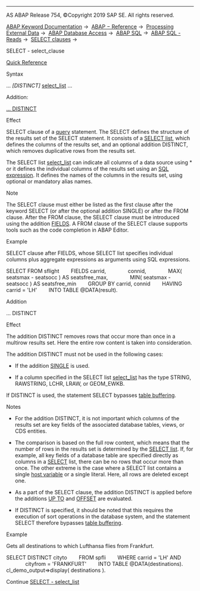   

* * *

AS ABAP Release 754, ©Copyright 2019 SAP SE. All rights reserved.

[ABAP Keyword Documentation](javascript:call_link\('abenabap.htm'\)) →  [ABAP − Reference](javascript:call_link\('abenabap_reference.htm'\)) →  [Processing External Data](javascript:call_link\('abenabap_language_external_data.htm'\)) →  [ABAP Database Access](javascript:call_link\('abenabap_sql.htm'\)) →  [ABAP SQL](javascript:call_link\('abenopensql.htm'\)) →  [ABAP SQL - Reads](javascript:call_link\('abenopen_sql_reading.htm'\)) →  [SELECT clauses](javascript:call_link\('abenselect_clauses.htm'\)) → 

SELECT - select\_clause

[Quick Reference](javascript:call_link\('abapselect_shortref.htm'\))

Syntax

... *\[*DISTINCT*\]* [select\_list](javascript:call_link\('abapselect_list.htm'\)) ...

Addition:

[... DISTINCT](#!ABAP_ONE_ADD@1@)

Effect

SELECT clause of a [query](javascript:call_link\('abenquery_glosry.htm'\) "Glossary Entry") statement. The SELECT defines the structure of the results set of the SELECT statement. It consists of a [SELECT list](javascript:call_link\('abapselect_list.htm'\)), which defines the columns of the results set, and an optional addition DISTINCT, which removes duplicative rows from the results set.

The SELECT list [select\_list](javascript:call_link\('abapselect_list.htm'\)) can indicate all columns of a data source using \* or it defines the individual columns of the results set using an [SQL expression](javascript:call_link\('abapsql_expr.htm'\)). It defines the names of the columns in the results set, using optional or mandatory alias names.

Note

The SELECT clause must either be listed as the first clause after the keyword SELECT (or after the optional addition SINGLE) or after the FROM clause. After the FROM clause, the SELECT clause must be introduced using the addition [FIELDS](javascript:call_link\('abapselect.htm'\)). A FROM clause of the SELECT clause supports tools such as the code completion in ABAP Editor.

Example

SELECT clause after FIELDS, whose SELECT list specifies individual columns plus aggregate expressions as arguments using SQL expressions.

SELECT FROM sflight
       FIELDS carrid,
              connid,
              MAX( seatsmax - seatsocc ) AS seatsfree\_max,
              MIN( seatsmax - seatsocc ) AS seatsfree\_min
       GROUP BY carrid, connid
       HAVING carrid = 'LH'
       INTO TABLE @DATA(result).

Addition

... DISTINCT

Effect

The addition DISTINCT removes rows that occur more than once in a multirow results set. Here the entire row content is taken into consideration.

The addition DISTINCT must not be used in the following cases:

-   If the addition [SINGLE](javascript:call_link\('abapselect_single.htm'\)) is used.
    
-   If a column specified in the SELECT list [select\_list](javascript:call_link\('abapselect_list.htm'\)) has the type STRING, RAWSTRING, LCHR, LRAW, or GEOM\_EWKB.
    

If DISTINCT is used, the statement SELECT bypasses [table buffering](javascript:call_link\('abensap_buffering_glosry.htm'\) "Glossary Entry").

Notes

-   For the addition DISTINCT, it is not important which columns of the results set are key fields of the associated database tables, views, or CDS entities.
    
-   The comparison is based on the full row content, which means that the number of rows in the results set is determined by the [SELECT list](javascript:call_link\('abapselect_list.htm'\)). If, for example, all key fields of a database table are specified directly as columns in a [SELECT](javascript:call_link\('abenopen_sql_columns.htm'\)) list, there can be no rows that occur more than once. The other extreme is the case where a SELECT list contains a single [host variable](javascript:call_link\('abenopen_sql_host_variables.htm'\)) or a single literal. Here, all rows are deleted except one.
    
-   As a part of the SELECT clause, the addition DISTINCT is applied before the additions [UP TO](javascript:call_link\('abapselect_up_to_offset.htm'\)) and [OFFSET](javascript:call_link\('abapselect_up_to_offset.htm'\)) are evaluated.
    
-   If DISTINCT is specified, it should be noted that this requires the execution of sort operations in the database system, and the statement SELECT therefore bypasses [table buffering](javascript:call_link\('abensap_buffering_glosry.htm'\) "Glossary Entry").
    

Example

Gets all destinations to which Lufthansa flies from Frankfurt.

SELECT DISTINCT cityto
       FROM spfli
       WHERE carrid = 'LH' AND
             cityfrom = 'FRANKFURT'
       INTO TABLE @DATA(destinations).
cl\_demo\_output=>display( destinations ).

Continue
[SELECT - select\_list](javascript:call_link\('abapselect_list.htm'\))
